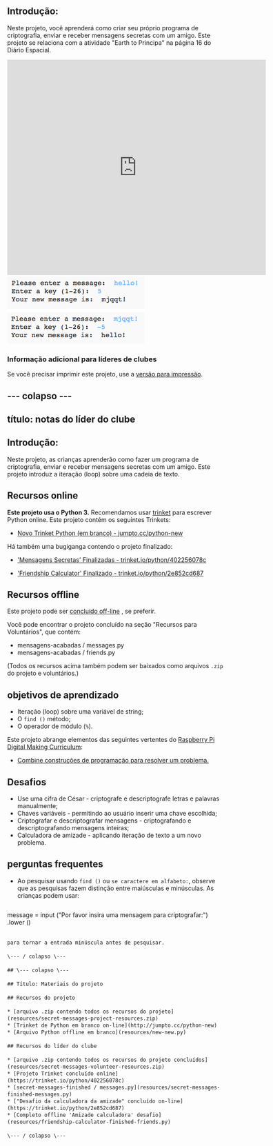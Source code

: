 ## Introdução:

Neste projeto, você aprenderá como criar seu próprio programa de criptografia, enviar e receber mensagens secretas com um amigo. Este projeto se relaciona com a atividade "Earth to Principa" na página 16 do Diário Espacial.

<div class="trinket">
  <iframe src="https://trinket.io/embed/python/402256078c?outputOnly=true&start=result" width="600" height="500" frameborder="0" marginwidth="0" marginheight="0" allowfullscreen>
  </iframe>
  <img src="images/messages-finished.png">
</div>

### Informação adicional para líderes de clubes

Se você precisar imprimir este projeto, use a [versão para impressão](https://projects.raspberrypi.org/en/projects/secret-messages/print).

## \--- colapso \---

## título: notas do líder do clube

## Introdução:

Neste projeto, as crianças aprenderão como fazer um programa de criptografia, enviar e receber mensagens secretas com um amigo. Este projeto introduz a iteração (loop) sobre uma cadeia de texto.

## Recursos online

**Este projeto usa o Python 3.** Recomendamos usar [trinket](https://trinket.io/) para escrever Python online. Este projeto contém os seguintes Trinkets:

* [Novo Trinket Python (em branco) - jumpto.cc/python-new](http://jumpto.cc/python-new)

Há também uma bugiganga contendo o projeto finalizado:

* ['Mensagens Secretas' Finalizadas - trinket.io/python/402256078c](https://trinket.io/python/402256078c)

* ['Friendship Calculator' Finalizado - trinket.io/python/2e852cd687](https://trinket.io/python/2e852cd687)

## Recursos offline

Este projeto pode ser [concluído off-line](https://www.codeclubprojects.org/en-GB/resources/python-working-offline/) , se preferir.

Você pode encontrar o projeto concluído na seção "Recursos para Voluntários", que contém:

* mensagens-acabadas / messages.py
* mensagens-acabadas / friends.py

(Todos os recursos acima também podem ser baixados como arquivos `.zip` do projeto e voluntários.)

## objetivos de aprendizado

* Iteração (loop) sobre uma variável de string;
* O `find ()` método;
* O operador de módulo (`%`).

Este projeto abrange elementos das seguintes vertentes do [Raspberry Pi Digital Making Curriculum](http://rpf.io/curriculum):

* [Combine construções de programação para resolver um problema.](https://www.raspberrypi.org/curriculum/programming/builder)

## Desafios

* Use uma cifra de César - criptografe e descriptografe letras e palavras manualmente;
* Chaves variáveis ​​- permitindo ao usuário inserir uma chave escolhida;
* Criptografar e descriptografar mensagens - criptografando e descriptografando mensagens inteiras;
* Calculadora de amizade - aplicando iteração de texto a um novo problema.

## perguntas frequentes

* Ao pesquisar usando `find ()` ou `se caractere em alfabeto:`, observe que as pesquisas fazem distinção entre maiúsculas e minúsculas. As crianças podem usar:
    
    ```python
message = input ("Por favor insira uma mensagem para criptografar:") .lower ()
```

para tornar a entrada minúscula antes de pesquisar.

\--- / colapso \---

## \--- colapso \---

## Título: Materiais do projeto

## Recursos do projeto

* [arquivo .zip contendo todos os recursos do projeto](resources/secret-messages-project-resources.zip)
* [Trinket de Python em branco on-line](http://jumpto.cc/python-new)
* [Arquivo Python offline em branco](resources/new-new.py)

## Recursos do líder do clube

* [arquivo .zip contendo todos os recursos do projeto concluídos](resources/secret-messages-volunteer-resources.zip)
* [Projeto Trinket concluído online](https://trinket.io/python/402256078c)
* [secret-messages-finished / messages.py](resources/secret-messages-finished-messages.py)
* ["Desafio da calculadora da amizade" concluído on-line](https://trinket.io/python/2e852cd687)
* [Completo offline 'Amizade calculadora' desafio](resources/friendship-calculator-finished-friends.py)

\--- / colapso \---